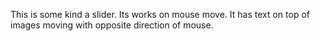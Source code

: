 This is some kind a slider. Its works on mouse move.
It has text on top of images moving with opposite direction of mouse.
